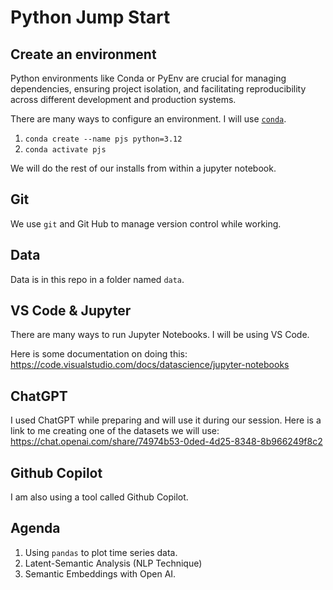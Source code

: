 # Python Jump Start

## Create an environment

Python environments like Conda or PyEnv are crucial for managing dependencies, ensuring project isolation, and facilitating reproducibility across different development and production systems.

There are many ways to configure an environment. I will use [`conda`](https://docs.anaconda.com/free/miniconda/).

1. `conda create --name pjs python=3.12`
2. `conda activate pjs`

We will do the rest of our installs from within a jupyter notebook.

## Git

We use `git` and Git Hub to manage version control while working.

## Data

Data is in this repo in a folder named `data`.

## VS Code & Jupyter

There are many ways to run Jupyter Notebooks. I will be using VS Code.

Here is some documentation on doing this: https://code.visualstudio.com/docs/datascience/jupyter-notebooks

## ChatGPT

I used ChatGPT while preparing and will use it during our session. Here is a link to me creating one of the datasets
we will use: https://chat.openai.com/share/74974b53-0ded-4d25-8348-8b966249f8c2

## Github Copilot

I am also using a tool called Github Copilot.

## Agenda

1. Using `pandas` to plot time series data.
2. Latent-Semantic Analysis (NLP Technique)
3. Semantic Embeddings with Open AI.
